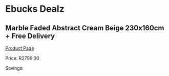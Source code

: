 
# Ebucks Dealz
## Marble Faded Abstract Cream Beige 230x160cm + Free Delivery
[Product Page](https://www.ebucks.com/web/shop/productSelected.do?prodId=1209958939&catId=1209942745)

Price: R2799.00

Savings: 


	